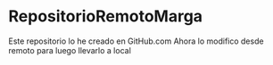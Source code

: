 # RepositorioRemotoMarga
Este repositorio lo he creado en GitHub.com
Ahora lo modifico desde remoto para luego llevarlo a local
